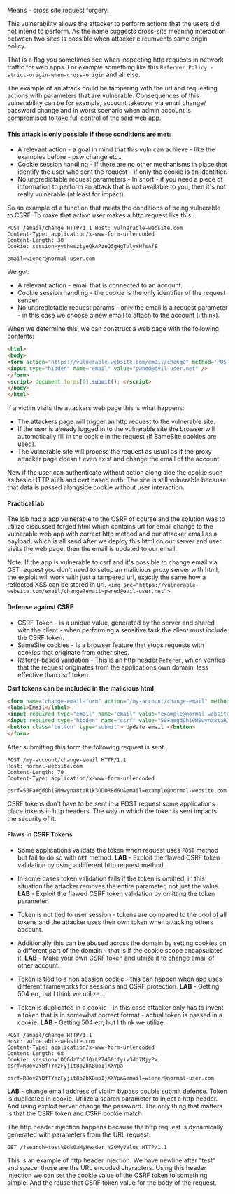 Means - cross site request forgery.

This vulnerability allows the attacker to perform actions that the users did not intend to perform.
As the name suggests cross-site meaning interaction between two sites is possible when attacker circumvents same origin policy.

That is a flag you sometimes see when inspecting http requests in network traffic for web apps.
For example something like this `Referrer Policy - strict-origin-when-cross-origin` and all else.

The example of an attack could be tampering with the url and requesting actions with parameters that are vulnerable.
Consequences of this vulnerability can be for example, account takeover via email change/ password change and in worst scenario when admin account is compromised to take full control of the said web app.


#### This attack is only possible if these conditions are met:

- A relevant action - a goal in mind that this vuln can achieve - like the examples before - psw change etc..
- Cookie session handling - If there are no other mechanisms in place that identify the user who sent the request - if only the cookie is an identifier.
- No unpredictable request parameters - In short - if you need a piece of information to perform an attack that is not available to you, then it's not really vulnerable (at least for impact).


So an example of a function that meets the conditions of being vulnerable to CSRF.
To make that action user makes a http request like this...

```http
POST /email/change HTTP/1.1 Host: vulnerable-website.com 
Content-Type: application/x-www-form-urlencoded
Content-Length: 30
Cookie: session=yvthwsztyeQkAPzeQ5gHgTvlyxHfsAfE

email=wiener@normal-user.com
```

We got:
- A relevant action - email that is connected to an account.
- Cookie session handling - the cookie is the only identifier of the request sender.
- No unpredictable request params - only the email is a request parameter - in this case we choose a new email to attach to the account (i think).


When we determine this, we can construct a web page with the following contents:
```html
<html>
<body>
<form action="https://vulnerable-website.com/email/change" method="POST">
<input type="hidden" name="email" value="pwned@evil-user.net" />
</form>
<script> document.forms[0].submit(); </script> 
</body>
</html>
```

If a victim visits the attackers web page this is what happens:
- The attackers page will trigger an http request to the vulnerable site.
- If the user is already logged in to the vulnerable site the browser will automatically fill in the cookie in the request (if SameSite cookies are used).
- The vulnerable site will process the request as usual as if the proxy attacker page doesn't even exist and change the email of the account.

Now if the user can authenticate without action along side the cookie such as basic HTTP auth and cert based auth.
The site is still vulnerable because that data is passed alongside cookie without user interaction.

#### Practical lab

The lab had a app vulnerable to the CSRF of course and the solution was to utilize discussed forged html which contains url for email change to the vulnerable web app with correct http method and our attacker email as a payload, which is all send after we deploy this html on our server and user visits the web page, then the email is updated to our email.

Note.
If the app is vulnerable to csrf and it's possible to change email via GET request you don't need to setup an malicious  proxy server with html, the exploit will work with just a tampered url, exactly the same how a reflected XSS can be stored in url.
`<img src="https://vulnerable-website.com/email/change?email=pwned@evil-user.net">` 

####  Defense against CSRF

- CSRF Token - is a unique value, generated by the server and shared with the client - when performing a sensitive task the client must include the CSRF token. 
- SameSite cookies - Is a browser feature that stops requests with cookies that originate from other sites. 
- Referer-based validation - This is an http header `Referer`, which verifies that the request originates from the applications own domain, less effective than csrf token.

**Csrf tokens can be included in the malicious html**
```html
<form name="change-email-form" action="/my-account/change-email" method="POST">
<label>Email</label>
<input required type="email" name="email" value="example@normal-website.com"> 
<input required type="hidden" name="csrf" value="50FaWgdOhi9M9wyna8taR1k3ODOR8d6u">
<button class='button' type='submit'> Update email </button>
</form>
```

After submitting this form the following request is sent.
```http
POST /my-account/change-email HTTP/1.1
Host: normal-website.com
Content-Length: 70
Content-Type: application/x-www-form-urlencoded

csrf=50FaWgdOhi9M9wyna8taR1k3ODOR8d6u&email=example@normal-website.com
```

CSRF tokens don't have to be sent in a POST request some applications place tokens in http headers.
The way in which the token is sent impacts the security of it.

#### Flaws in CSRF Tokens

- Some applications validate the token when request uses `POST` method but fail to do so with `GET` method.
**LAB** - Exploit the flawed CSRF token validation by using a different http request method.

- In some cases token validation fails if the token is omitted, in this situation the attacker removes the entire parameter, not just the value.
**LAB** - Exploit the flawed CSRF token validation by omitting the token parameter.

- Token is not tied to user session - tokens are compared to the pool of all tokens and the attacker uses their own token when attacking others account.
- Additionally this can be abused across the domain by setting cookies on a different part of the domain - that is if the cookie scope encapsulates it.
**LAB** - Make your own CSRF token and utilize it to change email of other account.

- Token is tied to a non session cookie - this can happen when app uses different frameworks for sessions and CSRF protection.
**LAB** - Getting 504 err, but I think we utilize...

- Token is duplicated in a cookie - in this case attacker only has to invent a token that is in somewhat correct format - actual token is passed in a cookie.
**LAB** - Getting 504 err, but I think we utilize.


```http
POST /email/change HTTP/1.1
Host: vulnerable-website.com
Content-Type: application/x-www-form-urlencoded
Content-Length: 68
Cookie: session=1DQGdzYbOJQzLP7460tfyiv3do7MjyPw; csrf=R8ov2YBfTYmzFyjit8o2hKBuoIjXXVpa

csrf=R8ov2YBfTYmzFyjit8o2hKBuoIjXXVpa&email=wiener@normal-user.com
```

**LAB** - change email address of victim bypass double submit defense. Token is duplicated in cookie.
Utilize a search parameter to inject a http header.
And using exploit server change the password.
The only thing that matters is that the CSRF token and CSRF cookie match.

The http header injection happens because the http request is dynamically generated with parameters from the URL request.

```http
GET /?search=test%0d%0aMyHeader:%20MyValue HTTP/1.1
```

This is an example of http header injection.
We have newline after "test" and space, those are the URL encoded characters.
Using this header injection we can set the cookie value of the CSRF token to something simple.
And the reuse that CSRF token value for the body of the request.